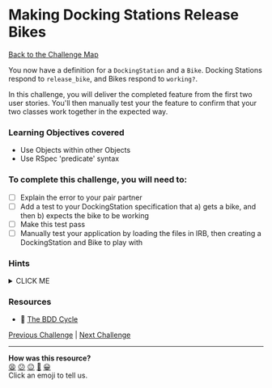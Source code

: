 # Making Docking Stations Release Bikes

[Back to the Challenge Map](0_challenge_map.md)

You now have a definition for a `DockingStation` and a `Bike`. Docking Stations respond to `release_bike`, and Bikes respond to `working?`.

In this challenge, you will deliver the completed feature from the first two user stories.  You'll then manually test your the feature to confirm that your two classes work together in the expected way.

### Learning Objectives covered
- Use Objects within other Objects
- Use RSpec 'predicate' syntax

### To complete this challenge, you will need to:

- [ ] Explain the error to your pair partner
- [ ] Add a test to your DockingStation specification that a) gets a bike, and then b) expects the bike to be working
- [ ] Make this test pass
- [ ] Manually test your application by loading the files in IRB, then creating a DockingStation and Bike to play with

### Hints

<details><summary>CLICK ME</summary>
  
  <li>Your test should check that you can call working? on the result of DockingStation.release_bike, and that the result of doing so is true.</li>
  <li>you're likely to have to go through several iterations of this test before it finally passes.  Remember to let your error messages guide you, doing the bare minimum to make progress.</li>
  <li>First, you'll need to make it so that your release_bike method returns a Bike.  Having done this your test will still fail - your working? method return nil.</li>
</details>

### Resources
- :pill: [The BDD Cycle](https://github.com/makersacademy/course/blob/main/pills/bdd_cycle.md)

[Previous Challenge](6_building_a_bike.md) | [Next Challenge](8_using_instance_variables.md)

<!-- BEGIN GENERATED SECTION DO NOT EDIT -->

---

**How was this resource?**  
[😫](https://airtable.com/shrUJ3t7KLMqVRFKR?prefill_Repository=course&prefill_File=boris_bikes/10_making_stations_release_bikes.md&prefill_Sentiment=😫) [😕](https://airtable.com/shrUJ3t7KLMqVRFKR?prefill_Repository=course&prefill_File=boris_bikes/10_making_stations_release_bikes.md&prefill_Sentiment=😕) [😐](https://airtable.com/shrUJ3t7KLMqVRFKR?prefill_Repository=course&prefill_File=boris_bikes/10_making_stations_release_bikes.md&prefill_Sentiment=😐) [🙂](https://airtable.com/shrUJ3t7KLMqVRFKR?prefill_Repository=course&prefill_File=boris_bikes/10_making_stations_release_bikes.md&prefill_Sentiment=🙂) [😀](https://airtable.com/shrUJ3t7KLMqVRFKR?prefill_Repository=course&prefill_File=boris_bikes/10_making_stations_release_bikes.md&prefill_Sentiment=😀)  
Click an emoji to tell us.

<!-- END GENERATED SECTION DO NOT EDIT -->
